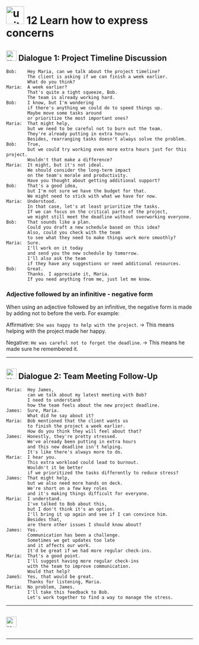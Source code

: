 # <img width="48" height="48" src="https://img.icons8.com/emoji/48/united-kingdom-emoji.png" alt="united-kingdom-emoji"/>  12 Learn how to express concerns

## <img width="28" height="28" src="https://img.icons8.com/emoji/28/united-kingdom-emoji.png" alt="united-kingdom-emoji"/> Dialogue 1: Project Timeline Discussion

```
Bob:    Hey Maria, can we talk about the project timeline?      
        The client is asking if we can finish a week earlier.
        What do you think?
Maria:  A week earlier?
        That's quite a tight squeeze, Bob.
        The team is already working hard.
Bob:    I know, but I'm wondering
        if there's anything we could do to speed things up.
        Maybe move some tasks around
        or prioritize the most important ones?
Maria:  That might help,
        but we need to be careful not to burn out the team.
        They're already putting in extra hours.
        Besides, rearranging tasks doesn't always solve the problem.
Bob:    True,
        but we could try working even more extra hours just for this project.
        Wouldn't that make a difference?
Maria:  It might, but it's not ideal.
        We should consider the long-term impact
        on the team's morale and productivity.
        Have you thought about getting additional support?
Bob:    That's a good idea,
        but I'm not sure we have the budget for that.
        We might need to stick with what we have for now.
Maria:  Understood.
        In that case, let's at least prioritize the tasks.
        If we can focus on the critical parts of the project,
        we might still meet the deadline without overworking everyone.
Bob:    That sounds like a plan.
        Could you draft a new schedule based on this idea?
        Also, could you check with the team
        to see what they need to make things work more smoothly?
Maria:  Sure.
        I'll work on it today
        and send you the new schedule by tomorrow.
        I'll also ask the team
        if they have any suggestions or need additional resources.
Bob:    Great.
        Thanks. I appreciate it, Maria.
        If you need anything from me, just let me know.
```
### Adjective followed by an infinitive - negative form

When using an adjective followed by an infinitive, the negative form is made by adding not to before the verb. For example:

Affirmative: `She was happy to help with the project`. -> This means helping with the project made her happy.

Negative: `He was careful not to forget the deadline`. -> This means he made sure he remembered it.



---

## <img width="28" height="28" src="https://img.icons8.com/emoji/28/united-kingdom-emoji.png" alt="united-kingdom-emoji"/> Dialogue 2: Team Meeting Follow-Up

```
Maria:  Hey James,
        can we talk about my latest meeting with Bob?
        I need to understand
        how the team feels about the new project deadline.
James:  Sure, Maria.
        What did he say about it?
Maria:  Bob mentioned that the client wants us
        to finish the project a week earlier.
        How do you think they will feel about that?
James:  Honestly, they're pretty stressed.
        We've already been putting in extra hours
        and this new deadline isn't helping.
        It's like there's always more to do.
Maria:  I hear you.
        This extra workload could lead to burnout.
        Wouldn't it be better
        if we prioritized the tasks differently to reduce stress?
James:  That might help,
        but we also need more hands on deck.
        We're short on a few key roles
        and it's making things difficult for everyone.
Maria:  I understand.
        I've talked to Bob about this,
        but I don't think it's an option.
        I'll bring it up again and see if I can convince him.
        Besides that,
        are there other issues I should know about?
James:  Yes.
        Communication has been a challenge.
        Sometimes we get updates too late
        and it affects our work.
        It'd be great if we had more regular check-ins.
Maria:  That's a good point.
        I'll suggest having more regular check-ins
        with the team to improve communication.
        Would that help?
JameS:  Yes, that would be great.
        Thanks for listening, Maria.
Maria:  No problem, James.
        I'll take this feedback to Bob.
        Let's work together to find a way to manage the stress.
```

---

## <img width="28" height="28" src="https://img.icons8.com/emoji/28/united-kingdom-emoji.png" alt="united-kingdom-emoji"/> 

```

```

---
